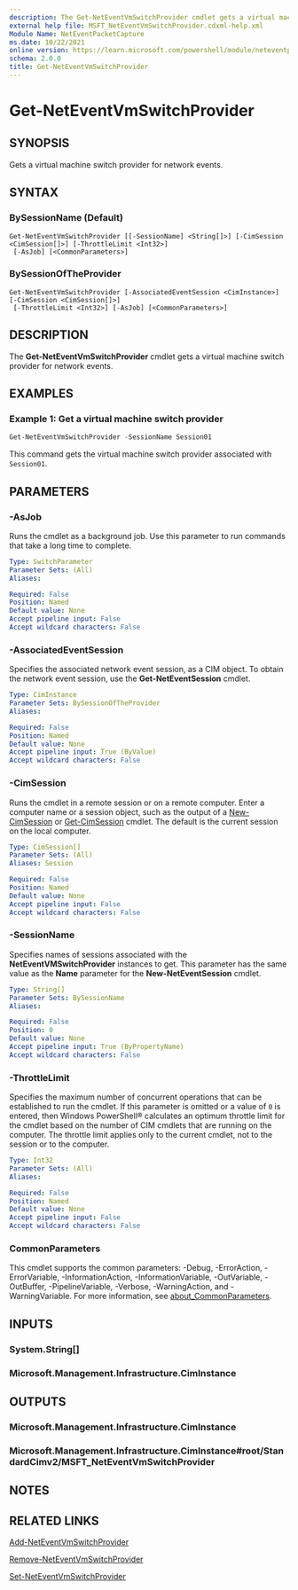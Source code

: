 ```yaml
---
description: The Get-NetEventVmSwitchProvider cmdlet gets a virtual machine switch provider for network events.
external help file: MSFT_NetEventVmSwitchProvider.cdxml-help.xml
Module Name: NetEventPacketCapture
ms.date: 10/22/2021
online version: https://learn.microsoft.com/powershell/module/neteventpacketcapture/get-neteventvmswitchprovider?view=windowsserver2025-ps&wt.mc_id=ps-gethelp
schema: 2.0.0
title: Get-NetEventVmSwitchProvider
---
```


# Get-NetEventVmSwitchProvider

## SYNOPSIS
Gets a virtual machine switch provider for network events.

## SYNTAX

### BySessionName (Default)
```
Get-NetEventVmSwitchProvider [[-SessionName] <String[]>] [-CimSession <CimSession[]>] [-ThrottleLimit <Int32>]
 [-AsJob] [<CommonParameters>]
```

### BySessionOfTheProvider
```
Get-NetEventVmSwitchProvider [-AssociatedEventSession <CimInstance>] [-CimSession <CimSession[]>]
 [-ThrottleLimit <Int32>] [-AsJob] [<CommonParameters>]
```

## DESCRIPTION
The **Get-NetEventVmSwitchProvider** cmdlet gets a virtual machine switch provider for network events.

## EXAMPLES

### Example 1: Get a virtual machine switch provider
```powershell
Get-NetEventVmSwitchProvider -SessionName Session01
```

This command gets the virtual machine switch provider associated with `Session01`.

## PARAMETERS

### -AsJob
Runs the cmdlet as a background job. Use this parameter to run commands that take a long time to complete.

```yaml
Type: SwitchParameter
Parameter Sets: (All)
Aliases:

Required: False
Position: Named
Default value: None
Accept pipeline input: False
Accept wildcard characters: False
```

### -AssociatedEventSession
Specifies the associated network event session, as a CIM object.
To obtain the network event session, use the **Get-NetEventSession** cmdlet.

```yaml
Type: CimInstance
Parameter Sets: BySessionOfTheProvider
Aliases:

Required: False
Position: Named
Default value: None
Accept pipeline input: True (ByValue)
Accept wildcard characters: False
```

### -CimSession
Runs the cmdlet in a remote session or on a remote computer.
Enter a computer name or a session object, such as the output of a [New-CimSession](https://go.microsoft.com/fwlink/p/?LinkId=227967) or [Get-CimSession](https://go.microsoft.com/fwlink/p/?LinkId=227966) cmdlet.
The default is the current session on the local computer.

```yaml
Type: CimSession[]
Parameter Sets: (All)
Aliases: Session

Required: False
Position: Named
Default value: None
Accept pipeline input: False
Accept wildcard characters: False
```

### -SessionName
Specifies names of sessions associated with the **NetEventVMSwitchProvider** instances to get.
This parameter has the same value as the **Name** parameter for the **New-NetEventSession** cmdlet.

```yaml
Type: String[]
Parameter Sets: BySessionName
Aliases:

Required: False
Position: 0
Default value: None
Accept pipeline input: True (ByPropertyName)
Accept wildcard characters: False
```

### -ThrottleLimit
Specifies the maximum number of concurrent operations that can be established to run the cmdlet.
If this parameter is omitted or a value of `0` is entered, then Windows PowerShell® calculates an optimum throttle limit for the cmdlet based on the number of CIM cmdlets that are running on the computer.
The throttle limit applies only to the current cmdlet, not to the session or to the computer.

```yaml
Type: Int32
Parameter Sets: (All)
Aliases:

Required: False
Position: Named
Default value: None
Accept pipeline input: False
Accept wildcard characters: False
```

### CommonParameters
This cmdlet supports the common parameters: -Debug, -ErrorAction, -ErrorVariable, -InformationAction, -InformationVariable, -OutVariable, -OutBuffer, -PipelineVariable, -Verbose, -WarningAction, and -WarningVariable. For more information, see [about_CommonParameters](https://go.microsoft.com/fwlink/?LinkID=113216).

## INPUTS

### System.String[]

### Microsoft.Management.Infrastructure.CimInstance

## OUTPUTS

### Microsoft.Management.Infrastructure.CimInstance

### Microsoft.Management.Infrastructure.CimInstance#root/StandardCimv2/MSFT_NetEventVmSwitchProvider

## NOTES

## RELATED LINKS

[Add-NetEventVmSwitchProvider](Add-NetEventVmSwitchProvider.md)

[Remove-NetEventVmSwitchProvider](Remove-NetEventVmSwitchProvider.md)

[Set-NetEventVmSwitchProvider](Set-NetEventVmSwitchProvider.md)
